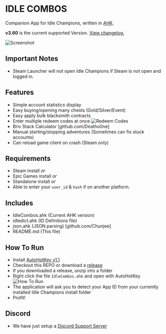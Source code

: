 # IDLE COMBOS

Companion App for Idle Champions, written in [AHK](https://www.autohotkey.com/).

**v3.60** is the current supported Version. [View changelog.](https://github.com/djravine/idlecombos/blob/master/CHANGELOG.md)

![Screenshot](https://i.imgur.com/LoeTt9r.png)

## Important Notes

* Steam Launcher will not open Idle Champions if Steam is not open and logged in.

## Features

* Simple account statistics display
* Easy buying/opening many chests (Gold/Silver/Event)
* Easy apply bulk blacksmith contracts
* Enter multiple redeem codes at once
  ![Redeem Codes](https://i.imgur.com/vwqDR4U.png)
* Briv Stack Calculator [github.com/Deatho0ne]
* Manual starting/stopping adventures (Sometimes can fix stuck accounts)
* Can reload game client on crash (Steam only)

## Requirements

* Steam install _or_
* Epic Games install _or_
* Standalone install _or_
* Able to enter your `user_id` & `hash` if on another platform.

## Includes

* IdleCombos.ahk (Current AHK version)
* idledict.ahk (ID Definitions file)
* json.ahk (JSON parsing) [github.com/Chunjee]
* README.md (This file)

## How To Run

* Install [AutoHotKey v1.1](https://www.autohotkey.com/download/ahk-install.exe)
* Checkout this REPO or download a [release](https://github.com/djravine/idlecombos/releases)
* If you downloaded a release, unzip into a folder
* Right click the file `IdleCombos.ahk` and open with AutoHotKey
  ![How To Run](https://i.imgur.com/UFWxScW.png)
* The application will ask you to detect your App ID from your currently installed Idle Champions install folder
* Profit!

## Discord

* We have just setup a [Discord Support Server](https://discord.gg/wFtrGqd3ZQ)
